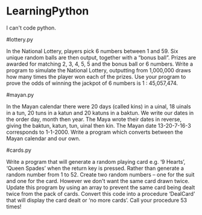 # LearningPython
I can't code python.

#lottery.py

In the National Lottery, players pick 6 numbers between 1 and 59. Six unique random balls are then output, together with a “bonus ball”. Prizes are awarded for matching 2, 3, 4, 5, 5 and the bonus ball or 6 numbers. Write a program to simulate the National Lottery, outputting from 1,000,000 draws how many times the player won each of the prizes. Use your program to prove the odds of winning the jackpot of 6 numbers is 1 : 45,057,474.

#mayan.py

In the Mayan calendar there were 20 days (called kins) in a uinal, 18 uinals in a tun, 20 tuns in a katun and 20 katuns in a baktun.  We write our dates in the order day, month then year. The Maya wrote their dates in reverse, giving the baktun, katun, tun, uinal then kin. The Mayan date 13-20-7-16-3 corresponds to 1-1-2000.  Write a program which converts between the Mayan calendar and our own.

#cards.py

Write a program that will generate a random playing card e.g. ‘9 Hearts’, ‘Queen Spades’ when the return key is pressed. Rather than generate a random number from 1 to 52. Create two random numbers – one for the suit and one for the card. However we don't want the same card drawn twice. Update this program by using an array to prevent the same card being dealt twice from the pack of cards. Convert this code into a procedure ‘DealCard’ that will display the card dealt or ‘no more cards’. Call your procedure 53 times!
